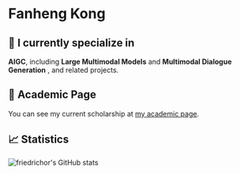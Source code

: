 # Fanheng Kong 

## 🔭 I currently specialize in

**AIGC**, including **Large Multimodal Models** and **Multimodal Dialogue Generation** , and related projects.

## 📃 Academic Page

You can see my current scholarship at [my academic page](https://friedrichor.github.io/).

## 📈 Statistics
![friedrichor's GitHub stats](https://github-readme-stats.vercel.app/api?username=friedrichor&include_all_commits=true&bg_color=30,e96443,904e95&title_color=fff&text_color=fff)
